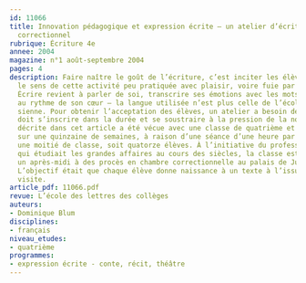 ```yaml
---
id: 11066
title: Innovation pédagogique et expression écrite – un atelier d’écriture au tribunal
  correctionnel
rubrique: Écriture 4e
annee: 2004
magazine: n°1 août-septembre 2004
pages: 4
description: Faire naître le goût de l’écriture, c’est inciter les élèves à découvrir
  le sens de cette activité peu pratiquée avec plaisir, voire fuie par nombre de collégiens.
  Écrire revient à parler de soi, transcrire ses émotions avec les mots de son trouble,
  au rythme de son cœur – la langue utilisée n’est plus celle de l’école, mais la
  sienne. Pour obtenir l’acceptation des élèves, un atelier a besoin de temps – il
  doit s’inscrire dans la durée et se soustraire à la pression de la note. L’expérience
  décrite dans cet article a été vécue avec une classe de quatrième et s’est déroulée
  sur une quinzaine de semaines, à raison d’une séance d’une heure par semaine pour
  une moitié de classe, soit quatorze élèves. À l’initiative du professeur d’histoire
  qui étudiait les grandes affaires au cours des siècles, la classe est allée assister
  un après-midi à des procès en chambre correctionnelle au palais de Justice de Paris.
  L’objectif était que chaque élève donne naissance à un texte à l’issue de cette
  visite.
article_pdf: 11066.pdf
revue: L’école des lettres des collèges
auteurs:
- Dominique Blum
disciplines:
- français
niveau_etudes:
- quatrième
programmes:
- expression écrite - conte, récit, théâtre
---
```

